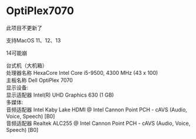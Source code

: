 # OptiPlex7070  
此项目不更新了

支持MacOS 11、12、13

14可能崩

台式机（大机箱）  
      处理器名称                                        HexaCore Intel Core i5-9500, 4300 MHz (43 x 100)  
      主板名称                                          Dell OptiPlex 7070  
 显示设备:  
      显示适配器                                        Intel(R) UHD Graphics 630  (1 GB)  
 多媒体:  
      音频适配器                                        Intel Kaby Lake HDMI @ Intel Cannon Point PCH - cAVS (Audio, Voice, Speech) [B0]  
      音频适配器                                        Realtek ALC255 @ Intel Cannon Point PCH - cAVS (Audio, Voice, Speech) [B0]  


